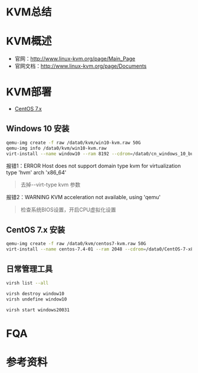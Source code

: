# KVM总结
# KVM概述
- 官网：http://www.linux-kvm.org/page/Main_Page
- 官网文档：http://www.linux-kvm.org/page/Documents

# KVM部署
- [CentOS 7.x](http://linux.dell.com/files/whitepapers/KVM_Virtualization_in_RHEL_7_Made_Easy.pdf)
## Windows 10 安装
``` bash
qemu-img create -f raw /data0/kvm/win10-kvm.raw 50G
qemu-img info /data0/kvm/win10-kvm.raw
virt-install --name window10 --ram 8192 --cdrom=/data0/cn_windows_10_business_editions_version_1803_updated_march_2018_x64_dvd_12063730.iso --boot cdrom --cpu core2duo --network bridge=br0,model='e1000' --graphics vnc,listen=0.0.0.0 --disk path=/data0/kvm/win10-kvm.raw,bus='ide' --noautoconsole --os-type=windows
```
报错1：ERROR    Host does not support domain type kvm for virtualization type 'hvm' arch 'x86_64'
> 去掉--virt-type kvm 参数

报错2：WARNING  KVM acceleration not available, using 'qemu'
> 检查系统BIOS设置，开启CPU虚拟化设置

## CentOS 7.x 安装
``` bash
qemu-img create -f raw /data0/kvm/centos7-kvm.raw 50G 
virt-install --name centos-7.4-01 --ram 2048 --cdrom=/data0/CentOS-7-x86_64-DVD-1804.iso --boot cdrom --network bridge=br0 --graphics vnc,listen=0.0.0.0 --disk path=/data0/kvm/centos7-kvm.raw --noautoconsole --os-type=linux
```

## 日常管理工具
``` bash
virsh list --all

virsh destroy window10
virsh undefine window10

virsh start windows20031
```
# FQA
# 参考资料
